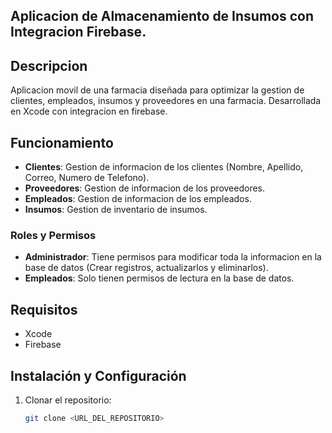 ## Aplicacion de Almacenamiento de Insumos con Integracion Firebase.



## Descripcion
Aplicacion movil de una farmacia diseñada para optimizar la gestion de clientes, empleados, insumos y proveedores en una farmacia. Desarrollada en Xcode con integracion en firebase.

## Funcionamiento
- **Clientes**: Gestion de informacion de los clientes (Nombre, Apellido, Correo, Numero de Telefono).
- **Proveedores**: Gestion de informacion de los proveedores.
- **Empleados**: Gestion de informacion de los empleados.
- **Insumos**: Gestion de inventario de insumos.

### Roles y Permisos
- **Administrador**: Tiene permisos para modificar toda la informacion en la base de datos (Crear registros, actualizarlos y eliminarlos).
- **Empleados**: Solo tienen permisos de lectura en la base de datos.

## Requisitos
- Xcode
- Firebase

## Instalación y Configuración
1. Clonar el repositorio:
   ```sh
   git clone <URL_DEL_REPOSITORIO>
   
